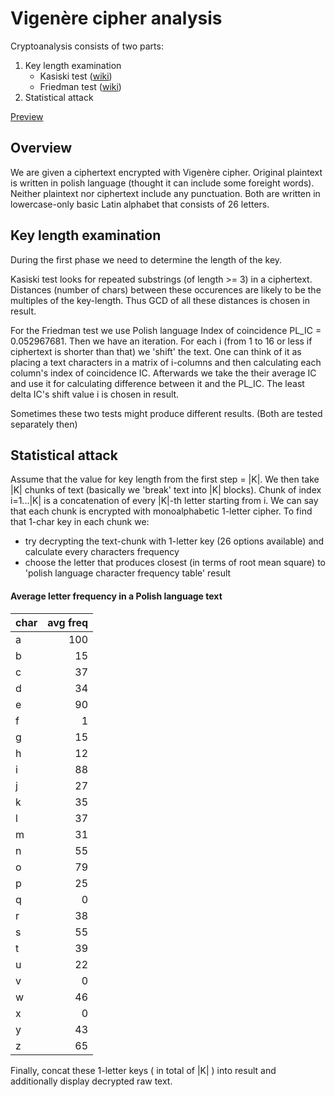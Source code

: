 # Vigenère cipher analysis

Cryptoanalysis consists of two parts:
1. Key length examination
    * Kasiski test ([wiki](https://en.wikipedia.org/wiki/Kasiski_examination))
    * Friedman test ([wiki](https://en.wikipedia.org/wiki/Friedman_test))
2. Statistical attack

[Preview](http://htmlpreview.github.io/?https://github.com/yawnkim/archive/blob/master/vigenere_cipher_analysis/index.html)

## Overview
We are given a ciphertext encrypted with Vigenère cipher.
Original plaintext is written in polish language (thought it can include some foreight words).
Neither plaintext nor ciphertext include any punctuation.
Both are written in lowercase-only basic Latin alphabet that consists of 26 letters.

## Key length examination
During the first phase we need to determine the length of the key.

Kasiski test looks for repeated substrings (of length >= 3) in a ciphertext.
Distances (number of chars) between these occurences are likely to be the multiples of the key-length.
Thus GCD of all these distances is chosen in result.

For the Friedman test we use Polish language Index of coincidence PL_IC = 0.052967681.
Then we have an iteration.
For each i (from 1 to 16 or less if ciphertext is shorter than that) we 'shift' the text.
One can think of it as placing a text characters in a matrix of i-columns and then calculating each column's index of coincidence IC.
Afterwards we take the their average IC and use it for calculating difference between it and the PL_IC.
The least delta IC's shift value i is chosen in result.

Sometimes these two tests might produce different results. (Both are tested separately then)

## Statistical attack
Assume that the value for key length from the first step = |K|.
We then take |K| chunks of text (basically we 'break' text into |K| blocks).
Chunk of index i=1...|K| is a concatenation of every |K|-th letter starting from i.
We can say that each chunk is encrypted with monoalphabetic 1-letter cipher.
To find that 1-char key in each chunk we:
* try decrypting the text-chunk with 1-letter key (26 options available) and calculate every characters frequency
* choose the letter that produces closest (in terms of root mean square) to 'polish language character frequency table' result

#### Average letter frequency in a Polish language text
| char | avg freq |
|------|---------:|
| a | 100 |
| b | 15 |
| c | 37 |
| d | 34 |
| e | 90 |
| f | 1 |
| g | 15 |
| h | 12 |
| i | 88 |
| j | 27 |
| k | 35 |
| l | 37 |
| m | 31 |
| n | 55 |
| o | 79 |
| p | 25 |
| q | 0 |
| r | 38 |
| s | 55 |
| t | 39 |
| u | 22 |
| v | 0 |
| w | 46 |
| x | 0 |
| y | 43 |
| z | 65 |


Finally, concat these 1-letter keys ( in total of |K| ) into result and additionally display decrypted raw text.
